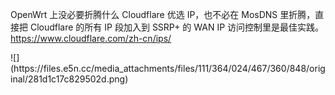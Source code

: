 <p>OpenWrt 上没必要折腾什么 Cloudflare 优选 IP，也不必在 MosDNS 里折腾，直接把 Cloudflare 的所有 IP 段加入到 SSRP+ 的 WAN IP 访问控制里是最佳实践。<br><a href="https://www.cloudflare.com/zh-cn/ips/" target="_blank" rel="nofollow noopener" translate="no"><span class="invisible">https://www.</span><span class="">cloudflare.com/zh-cn/ips/</span><span class="invisible"></span></a></p>
![](https://files.e5n.cc/media_attachments/files/111/364/024/467/360/848/original/281d1c17c829502d.png)